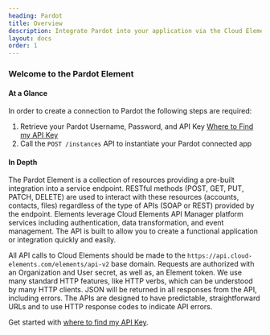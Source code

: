 ```yaml
---
heading: Pardot
title: Overview
description: Integrate Pardot into your application via the Cloud Elements APIs.
layout: docs
order: 1
---
```


### Welcome to the Pardot Element


#### At a Glance

In order to create a connection to Pardot the following steps are required:

1. Retrieve your Pardot Username, Password, and API Key
[Where to Find my API Key](pardot-endpoint-setup.html)
2. Call the `POST /instances` API to instantiate your Pardot connected app

#### In Depth

The Pardot Element is a collection of resources providing a pre-built integration into a service endpoint. RESTful methods (POST, GET, PUT, PATCH, DELETE) are used to interact with these resources (accounts, contacts, files) regardless of the type of APIs (SOAP or REST) provided by the endpoint. Elements leverage Cloud Elements API Manager platform services including authentication, data transformation, and event management.  The API is built to allow you to create a functional application or integration quickly and easily.

All API calls to Cloud Elements should be made to the `https://api.cloud-elements.com/elements/api-v2` base domain. Requests are authorized with an Organization and User secret, as well as, an Element token.  We use many standard HTTP features, like HTTP verbs, which can be understood by many HTTP clients. JSON will be returned in all responses from the API, including errors. The APIs are designed to have predictable, straightforward URLs and to use HTTP response codes to indicate API errors.

Get started with [where to find my API Key](pardot-endpoint-setup.html).
